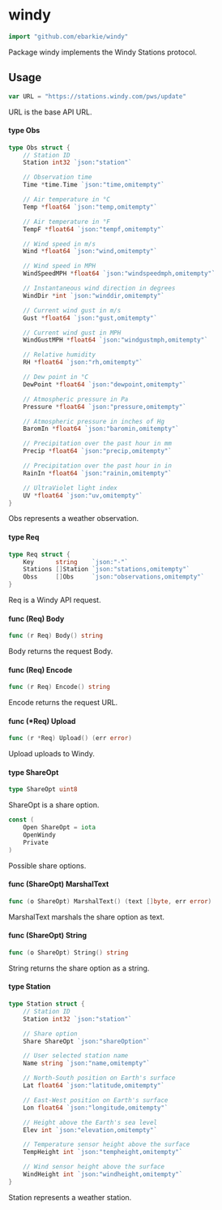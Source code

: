 # windy

```go
import "github.com/ebarkie/windy"
```

Package windy implements the Windy Stations protocol.

## Usage

```go
var URL = "https://stations.windy.com/pws/update"
```
URL is the base API URL.

#### type Obs

```go
type Obs struct {
	// Station ID
	Station int32 `json:"station"`

	// Observation time
	Time *time.Time `json:"time,omitempty"`

	// Air temperature in °C
	Temp *float64 `json:"temp,omitempty"`

	// Air temperature in °F
	TempF *float64 `json:"tempf,omitempty"`

	// Wind speed in m/s
	Wind *float64 `json:"wind,omitempty"`

	// Wind speed in MPH
	WindSpeedMPH *float64 `json:"windspeedmph,omitempty"`

	// Instantaneous wind direction in degrees
	WindDir *int `json:"winddir,omitempty"`

	// Current wind gust in m/s
	Gust *float64 `json:"gust,omitempty"`

	// Current wind gust in MPH
	WindGustMPH *float64 `json:"windgustmph,omitempty"`

	// Relative humidity
	RH *float64 `json:"rh,omitempty"`

	// Dew point in °C
	DewPoint *float64 `json:"dewpoint,omitempty"`

	// Atmospheric pressure in Pa
	Pressure *float64 `json:"pressure,omitempty"`

	// Atmospheric pressure in inches of Hg
	BaromIn *float64 `json:"baromin,omitempty"`

	// Precipitation over the past hour in mm
	Precip *float64 `json:"precip,omitempty"`

	// Precipitation over the past hour in in
	RainIn *float64 `json:"rainin,omitempty"`

	// UltraViolet light index
	UV *float64 `json:"uv,omitempty"`
}
```

Obs represents a weather observation.

#### type Req

```go
type Req struct {
	Key      string    `json:"-"`
	Stations []Station `json:"stations,omitempty"`
	Obss     []Obs     `json:"observations,omitempty"`
}
```

Req is a Windy API request.

#### func (Req) Body

```go
func (r Req) Body() string
```
Body returns the request Body.

#### func (Req) Encode

```go
func (r Req) Encode() string
```
Encode returns the request URL.

#### func (*Req) Upload

```go
func (r *Req) Upload() (err error)
```
Upload uploads to Windy.

#### type ShareOpt

```go
type ShareOpt uint8
```

ShareOpt is a share option.

```go
const (
	Open ShareOpt = iota
	OpenWindy
	Private
)
```
Possible share options.

#### func (ShareOpt) MarshalText

```go
func (o ShareOpt) MarshalText() (text []byte, err error)
```
MarshalText marshals the share option as text.

#### func (ShareOpt) String

```go
func (o ShareOpt) String() string
```
String returns the share option as a string.

#### type Station

```go
type Station struct {
	// Station ID
	Station int32 `json:"station"`

	// Share option
	Share ShareOpt `json:"shareOption"`

	// User selected station name
	Name string `json:"name,omitempty"`

	// North-South position on Earth's surface
	Lat float64 `json:"latitude,omitempty"`

	// East-West position on Earth's surface
	Lon float64 `json:"longitude,omitempty"`

	// Height above the Earth's sea level
	Elev int `json:"elevation,omitempty"`

	// Temperature sensor height above the surface
	TempHeight int `json:"tempheight,omitempty"`

	// Wind sensor height above the surface
	WindHeight int `json:"windheight,omitempty"`
}
```

Station represents a weather station.
